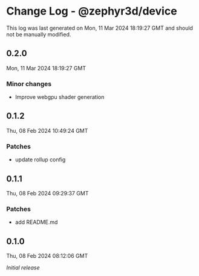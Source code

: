 # Change Log - @zephyr3d/device

This log was last generated on Mon, 11 Mar 2024 18:19:27 GMT and should not be manually modified.

## 0.2.0
Mon, 11 Mar 2024 18:19:27 GMT

### Minor changes

- Improve webgpu shader generation

## 0.1.2
Thu, 08 Feb 2024 10:49:24 GMT

### Patches

- update rollup config

## 0.1.1
Thu, 08 Feb 2024 09:29:37 GMT

### Patches

- add README.md

## 0.1.0
Thu, 08 Feb 2024 08:12:06 GMT

_Initial release_

